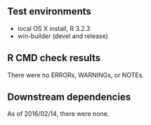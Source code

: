 ## Test environments
* local OS X install, R 3.2.3
* win-builder (devel and release)

## R CMD check results
There were no ERRORs, WARNINGs, or NOTEs.

## Downstream dependencies
As of 2016/02/14, there were none.

